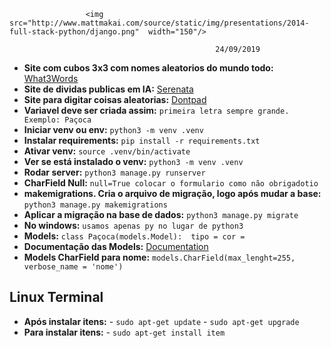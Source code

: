                      <img src="http://www.mattmakai.com/source/static/img/presentations/2014-full-stack-python/django.png"  width="150"/>

                                                  24/09/2019
                                                  
- **Site com cubos 3x3 com nomes aleatorios do mundo todo:** <a href="https://what3words.com/">What3Words</a>
- **Site de dividas publicas em IA:** <a href="https://serenata.ai/">Serenata</a>
- **Site para digitar coisas aleatorias:** <a href="http://dontpad.com/">Dontpad</a>
- **Variavel deve ser criada assim:** `primeira letra sempre grande. Exemplo: Paçoca`
- **Iniciar venv ou env:** `python3 -m venv .venv`
- **Instalar requirements:** `pip install -r requirements.txt`
- **Ativar venv:** `source .venv/bin/activate`
- **Ver se está instalado o venv:** `python3 -m venv .venv`
- **Rodar server:** `python3 manage.py runserver`
- **CharField Null:** `null=True colocar o formulario como não obrigadotio`
- **makemigrations. Cria o arquivo de migração, logo após mudar a base:** `python3 manage.py makemigrations`
- **Aplicar a migração na base de dados:** `python3 manage.py migrate`
- **No windows:** `usamos apenas py no lugar de python3`
- **Models:** 
`class Paçoca(models.Model): 
tipo =
cor = `
- **Documentação das Models:** <a href="https://docs.djangoproject.com/en/2.2/topics/db/models/">Documentation</a>
- **Models CharField para nome:** `models.CharField(max_lenght=255, verbose_name = 'nome')`

## Linux Terminal 

- **Após instalar itens:** - `sudo apt-get update` - `sudo apt-get upgrade`
- **Para instalar itens:** - `sudo apt-get install item` 
